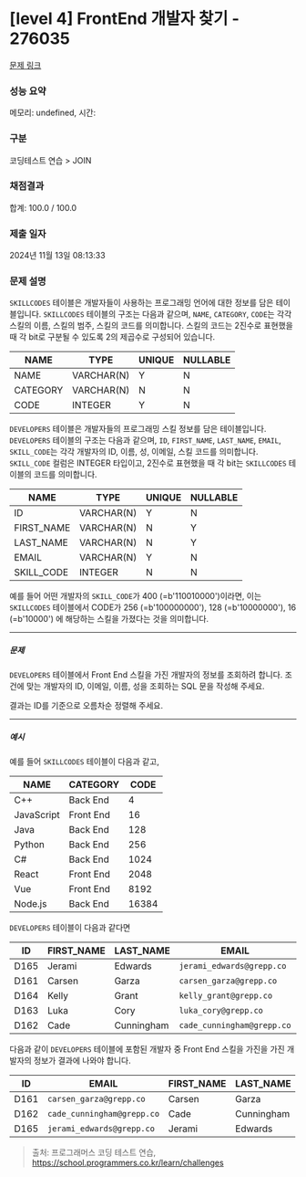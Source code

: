 # [level 4] FrontEnd 개발자 찾기 - 276035 

[문제 링크](https://school.programmers.co.kr/learn/courses/30/lessons/276035#qna) 

### 성능 요약

메모리: undefined, 시간: 

### 구분

코딩테스트 연습 > JOIN

### 채점결과

합계: 100.0 / 100.0

### 제출 일자

2024년 11월 13일 08:13:33

### 문제 설명

<p><code>SKILLCODES</code> 테이블은 개발자들이 사용하는 프로그래밍 언어에 대한 정보를 담은 테이블입니다. <code>SKILLCODES</code> 테이블의 구조는 다음과 같으며,  <code>NAME</code>, <code>CATEGORY</code>, <code>CODE</code>는 각각 스킬의 이름, 스킬의 범주, 스킬의 코드를 의미합니다. 스킬의 코드는 2진수로 표현했을 때 각 bit로 구분될 수 있도록 2의 제곱수로 구성되어 있습니다.</p>
<table class="table">
        <thead><tr>
<th>NAME</th>
<th>TYPE</th>
<th>UNIQUE</th>
<th>NULLABLE</th>
</tr>
</thead>
        <tbody><tr>
<td>NAME</td>
<td>VARCHAR(N)</td>
<td>Y</td>
<td>N</td>
</tr>
<tr>
<td>CATEGORY</td>
<td>VARCHAR(N)</td>
<td>N</td>
<td>N</td>
</tr>
<tr>
<td>CODE</td>
<td>INTEGER</td>
<td>Y</td>
<td>N</td>
</tr>
</tbody>
      </table>
<p><code>DEVELOPERS</code> 테이블은 개발자들의 프로그래밍 스킬 정보를 담은 테이블입니다. <code>DEVELOPERS</code> 테이블의 구조는 다음과 같으며, <code>ID</code>, <code>FIRST_NAME</code>, <code>LAST_NAME</code>, <code>EMAIL</code>, <code>SKILL_CODE</code>는 각각 개발자의 ID, 이름, 성, 이메일, 스킬 코드를 의미합니다. <code>SKILL_CODE</code> 컬럼은 INTEGER 타입이고, 2진수로 표현했을 때 각 bit는 <code>SKILLCODES</code> 테이블의 코드를 의미합니다.</p>
<table class="table">
        <thead><tr>
<th>NAME</th>
<th>TYPE</th>
<th>UNIQUE</th>
<th>NULLABLE</th>
</tr>
</thead>
        <tbody><tr>
<td>ID</td>
<td>VARCHAR(N)</td>
<td>Y</td>
<td>N</td>
</tr>
<tr>
<td>FIRST_NAME</td>
<td>VARCHAR(N)</td>
<td>N</td>
<td>Y</td>
</tr>
<tr>
<td>LAST_NAME</td>
<td>VARCHAR(N)</td>
<td>N</td>
<td>Y</td>
</tr>
<tr>
<td>EMAIL</td>
<td>VARCHAR(N)</td>
<td>Y</td>
<td>N</td>
</tr>
<tr>
<td>SKILL_CODE</td>
<td>INTEGER</td>
<td>N</td>
<td>N</td>
</tr>
</tbody>
      </table>
<p>예를 들어 어떤 개발자의 <code>SKILL_CODE</code>가 400 (=b'110010000')이라면, 이는 <code>SKILLCODES</code> 테이블에서 CODE가 256 (=b'100000000'), 128 (=b'10000000'), 16 (=b'10000') 에 해당하는 스킬을 가졌다는 것을 의미합니다.</p>

<hr>

<h5>문제</h5>

<p><code>DEVELOPERS</code> 테이블에서 Front End 스킬을 가진 개발자의 정보를 조회하려 합니다. 조건에 맞는 개발자의 ID, 이메일, 이름, 성을 조회하는 SQL 문을 작성해 주세요.</p>

<p>결과는 ID를 기준으로 오름차순 정렬해 주세요.</p>

<hr>

<h5>예시</h5>

<p>예를 들어 <code>SKILLCODES</code> 테이블이 다음과 같고,</p>
<table class="table">
        <thead><tr>
<th>NAME</th>
<th>CATEGORY</th>
<th>CODE</th>
</tr>
</thead>
        <tbody><tr>
<td>C++</td>
<td>Back End</td>
<td>4</td>
</tr>
<tr>
<td>JavaScript</td>
<td>Front End</td>
<td>16</td>
</tr>
<tr>
<td>Java</td>
<td>Back End</td>
<td>128</td>
</tr>
<tr>
<td>Python</td>
<td>Back End</td>
<td>256</td>
</tr>
<tr>
<td>C#</td>
<td>Back End</td>
<td>1024</td>
</tr>
<tr>
<td>React</td>
<td>Front End</td>
<td>2048</td>
</tr>
<tr>
<td>Vue</td>
<td>Front End</td>
<td>8192</td>
</tr>
<tr>
<td>Node.js</td>
<td>Back End</td>
<td>16384</td>
</tr>
</tbody>
      </table>
<p><code>DEVELOPERS</code> 테이블이 다음과 같다면</p>
<table class="table">
        <thead><tr>
<th>ID</th>
<th>FIRST_NAME</th>
<th>LAST_NAME</th>
<th>EMAIL</th>
<th>SKILL_CODE</th>
</tr>
</thead>
        <tbody><tr>
<td>D165</td>
<td>Jerami</td>
<td>Edwards</td>
<td><code>jerami_edwards@grepp.co</code></td>
<td>400</td>
</tr>
<tr>
<td>D161</td>
<td>Carsen</td>
<td>Garza</td>
<td><code>carsen_garza@grepp.co</code></td>
<td>2048</td>
</tr>
<tr>
<td>D164</td>
<td>Kelly</td>
<td>Grant</td>
<td><code>kelly_grant@grepp.co</code></td>
<td>1024</td>
</tr>
<tr>
<td>D163</td>
<td>Luka</td>
<td>Cory</td>
<td><code>luka_cory@grepp.co</code></td>
<td>16384</td>
</tr>
<tr>
<td>D162</td>
<td>Cade</td>
<td>Cunningham</td>
<td><code>cade_cunningham@grepp.co</code></td>
<td>8452</td>
</tr>
</tbody>
      </table>
<p>다음과 같이 <code>DEVELOPERS</code> 테이블에 포함된 개발자 중 Front End 스킬을 가진을 가진 개발자의 정보가 결과에 나와야 합니다.</p>
<table class="table">
        <thead><tr>
<th>ID</th>
<th>EMAIL</th>
<th>FIRST_NAME</th>
<th>LAST_NAME</th>
</tr>
</thead>
        <tbody><tr>
<td>D161</td>
<td><code>carsen_garza@grepp.co</code></td>
<td>Carsen</td>
<td>Garza</td>
</tr>
<tr>
<td>D162</td>
<td><code>cade_cunningham@grepp.co</code></td>
<td>Cade</td>
<td>Cunningham</td>
</tr>
<tr>
<td>D165</td>
<td><code>jerami_edwards@grepp.co</code></td>
<td>Jerami</td>
<td>Edwards</td>
</tr>
</tbody>
      </table>

> 출처: 프로그래머스 코딩 테스트 연습, https://school.programmers.co.kr/learn/challenges